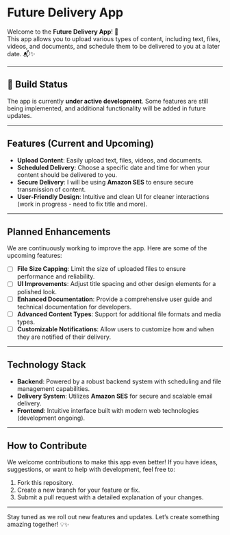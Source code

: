 # Future Delivery App

Welcome to the **Future Delivery App**! 🚀  
This app allows you to upload various types of content, including text, files, videos, and documents, and schedule them to be delivered to you at a later date. 📬✨  

---

## 🚧 Build Status  
The app is currently **under active development**. Some features are still being implemented, and additional functionality will be added in future updates.

---

## Features (Current and Upcoming)  
- **Upload Content**: Easily upload text, files, videos, and documents.  
- **Scheduled Delivery**: Choose a specific date and time for when your content should be delivered to you.  
- **Secure Delivery**: I will be using **Amazon SES** to ensure secure transmission of content.  
- **User-Friendly Design**: Intuitive and clean UI for cleaner interactions (work in progress - need to fix title and more).  

---

## Planned Enhancements  
We are continuously working to improve the app. Here are some of the upcoming features:  
- [ ] **File Size Capping**: Limit the size of uploaded files to ensure performance and reliability.  
- [ ] **UI Improvements**: Adjust title spacing and other design elements for a polished look.  
- [ ] **Enhanced Documentation**: Provide a comprehensive user guide and technical documentation for developers.  
- [ ] **Advanced Content Types**: Support for additional file formats and media types.  
- [ ] **Customizable Notifications**: Allow users to customize how and when they are notified of their delivery.  

---

## Technology Stack  
- **Backend**: Powered by a robust backend system with scheduling and file management capabilities.  
- **Delivery System**: Utilizes **Amazon SES** for secure and scalable email delivery.  
- **Frontend**: Intuitive interface built with modern web technologies (development ongoing).  

---

## How to Contribute  
We welcome contributions to make this app even better! If you have ideas, suggestions, or want to help with development, feel free to:  
1. Fork this repository.  
2. Create a new branch for your feature or fix.  
3. Submit a pull request with a detailed explanation of your changes.  

---

Stay tuned as we roll out new features and updates. Let’s create something amazing together! 💡✨
